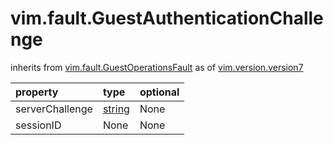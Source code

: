 vim.fault.GuestAuthenticationChallenge
======================================
inherits from [vim.fault.GuestOperationsFault](docs/vim.fault.GuestOperationsFault.md)
as of [vim.version.version7](docs/vim.version.md)

| property | type | optional |
|:---------|:-----|:---------|
| serverChallenge | [string](string.md "string") | None |
| sessionID | None | None |
